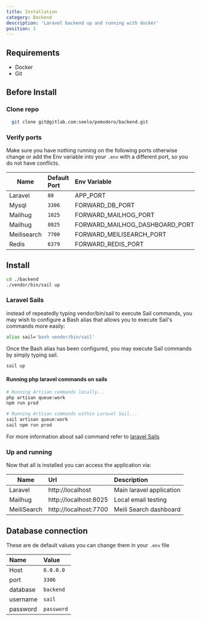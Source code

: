 ```yaml
---
title: Installation
category: Backend
description: 'Laravel backend up and running with docker'
position: 1
---
```


## Requirements
 - Docker
 - Git

##  Before Install

### Clone repo
```bash
  git clone git@gitlab.com:seelo/pomodoro/backend.git
```

### Verify ports
Make sure you have nothing running on the following ports
otherwise change or add the Env variable into your `.env` with a different 
port, so you do not have conflicts.

| Name        | Default Port | Env Variable                   |
|-------------|:-------------|:-------------------------------|
| Laravel     | `80`         | APP_PORT                       |
| Mysql       | `3306`       | FORWARD_DB_PORT                |
| Mailhug     | `1025`       | FORWARD_MAILHOG_PORT           |
| Mailhug     | `8025`       | FORWARD_MAILHOG_DASHBOARD_PORT |
| Meilisearch | `7700`       | FORWARD_MEILISEARCH_PORT       |
| Redis       | `6379`       | FORWARD_REDIS_PORT             |

##  Install
  ```bash
cd ./backend
./vendor/bin/sail up
  ```

### Laravel Sails
instead of repeatedly typing vendor/bin/sail to execute Sail commands,
you may wish to configure a Bash alias that allows you to execute Sail's
commands more easily:

```bash
alias sail='bash vendor/bin/sail'
```

Once the Bash alias has been configured, you may execute Sail 
commands by simply typing sail. 
```bash
sail up
```

#### Running php laravel commands on sails
```bash
# Running Artisan commands locally...
php artisan queue:work
npm run prod

# Running Artisan commands within Laravel Sail...
sail artisan queue:work
sail npm run prod
```

For more information about sail command refer to 
[laravel Sails](https://laravel.com/docs/8.x/sail)

### Up and running
Now that all is installed you can access the application via:

| Name        | Url                   | Description              |
|-------------|:----------------------|:-------------------------|
| Laravel     | http://localhost      | Main laravel application |
| Mailhug     | http://localhost:8025 | Local email testing      |
| MeiliSearch | http://localhost:7700 | Meili Search dashboard   |


## Database connection

These are de default values
you can change them in your `.env` file

|  Name     |  Value     |
|:----------|:-----------|
| Host      | `0.0.0.0`  |
| port      | `3306`     |
| database  | `backend`  |
| username  | `sail`     |
| password  | `password` |
